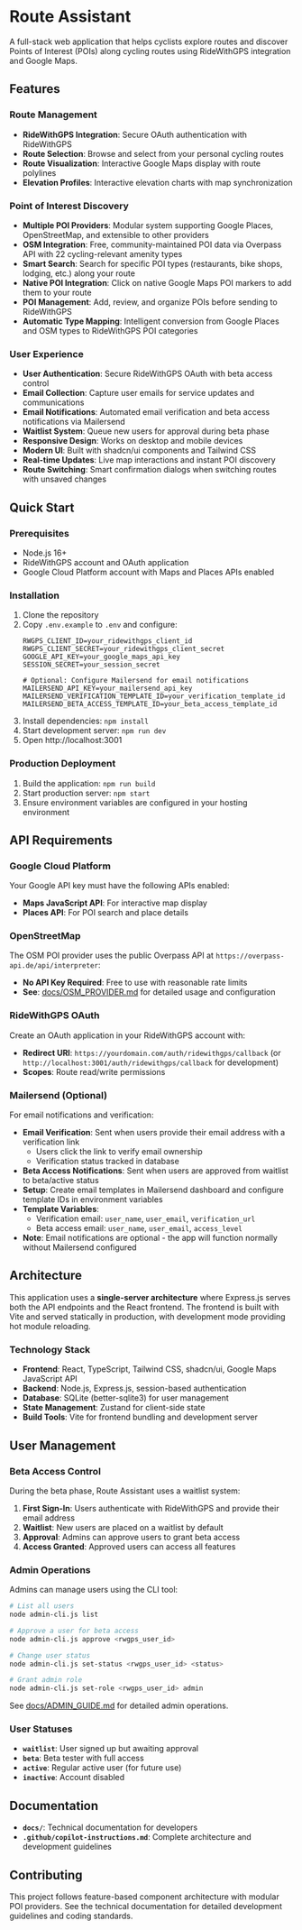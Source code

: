 # Route Assistant

A full-stack web application that helps cyclists explore routes and discover Points of Interest (POIs) along cycling routes using RideWithGPS integration and Google Maps.

## Features

### Route Management
- **RideWithGPS Integration**: Secure OAuth authentication with RideWithGPS
- **Route Selection**: Browse and select from your personal cycling routes
- **Route Visualization**: Interactive Google Maps display with route polylines
- **Elevation Profiles**: Interactive elevation charts with map synchronization

### Point of Interest Discovery
- **Multiple POI Providers**: Modular system supporting Google Places, OpenStreetMap, and extensible to other providers
- **OSM Integration**: Free, community-maintained POI data via Overpass API with 22 cycling-relevant amenity types
- **Smart Search**: Search for specific POI types (restaurants, bike shops, lodging, etc.) along your route
- **Native POI Integration**: Click on native Google Maps POI markers to add them to your route
- **POI Management**: Add, review, and organize POIs before sending to RideWithGPS
- **Automatic Type Mapping**: Intelligent conversion from Google Places and OSM types to RideWithGPS POI categories

### User Experience
- **User Authentication**: Secure RideWithGPS OAuth with beta access control
- **Email Collection**: Capture user emails for service updates and communications
- **Email Notifications**: Automated email verification and beta access notifications via Mailersend
- **Waitlist System**: Queue new users for approval during beta phase
- **Responsive Design**: Works on desktop and mobile devices
- **Modern UI**: Built with shadcn/ui components and Tailwind CSS
- **Real-time Updates**: Live map interactions and instant POI discovery
- **Route Switching**: Smart confirmation dialogs when switching routes with unsaved changes

## Quick Start

### Prerequisites
- Node.js 16+ 
- RideWithGPS account and OAuth application
- Google Cloud Platform account with Maps and Places APIs enabled

### Installation
1. Clone the repository
2. Copy `.env.example` to `.env` and configure:
   ```
   RWGPS_CLIENT_ID=your_ridewithgps_client_id
   RWGPS_CLIENT_SECRET=your_ridewithgps_client_secret
   GOOGLE_API_KEY=your_google_maps_api_key
   SESSION_SECRET=your_session_secret
   
   # Optional: Configure Mailersend for email notifications
   MAILERSEND_API_KEY=your_mailersend_api_key
   MAILERSEND_VERIFICATION_TEMPLATE_ID=your_verification_template_id
   MAILERSEND_BETA_ACCESS_TEMPLATE_ID=your_beta_access_template_id
   ```
3. Install dependencies: `npm install`
4. Start development server: `npm run dev`
5. Open http://localhost:3001

### Production Deployment
1. Build the application: `npm run build`
2. Start production server: `npm start`
3. Ensure environment variables are configured in your hosting environment

## API Requirements

### Google Cloud Platform
Your Google API key must have the following APIs enabled:
- **Maps JavaScript API**: For interactive map display
- **Places API**: For POI search and place details

### OpenStreetMap
The OSM POI provider uses the public Overpass API at `https://overpass-api.de/api/interpreter`:
- **No API Key Required**: Free to use with reasonable rate limits
- **See**: [docs/OSM_PROVIDER.md](docs/OSM_PROVIDER.md) for detailed usage and configuration

### RideWithGPS OAuth
Create an OAuth application in your RideWithGPS account with:
- **Redirect URI**: `https://yourdomain.com/auth/ridewithgps/callback` (or `http://localhost:3001/auth/ridewithgps/callback` for development)
- **Scopes**: Route read/write permissions

### Mailersend (Optional)
For email notifications and verification:
- **Email Verification**: Sent when users provide their email address with a verification link
  - Users click the link to verify email ownership
  - Verification status tracked in database
- **Beta Access Notifications**: Sent when users are approved from waitlist to beta/active status
- **Setup**: Create email templates in Mailersend dashboard and configure template IDs in environment variables
- **Template Variables**:
  - Verification email: `user_name`, `user_email`, `verification_url`
  - Beta access email: `user_name`, `user_email`, `access_level`
- **Note**: Email notifications are optional - the app will function normally without Mailersend configured

## Architecture

This application uses a **single-server architecture** where Express.js serves both the API endpoints and the React frontend. The frontend is built with Vite and served statically in production, with development mode providing hot module reloading.

### Technology Stack
- **Frontend**: React, TypeScript, Tailwind CSS, shadcn/ui, Google Maps JavaScript API
- **Backend**: Node.js, Express.js, session-based authentication
- **Database**: SQLite (better-sqlite3) for user management
- **State Management**: Zustand for client-side state
- **Build Tools**: Vite for frontend bundling and development server

## User Management

### Beta Access Control

During the beta phase, Route Assistant uses a waitlist system:

1. **First Sign-In**: Users authenticate with RideWithGPS and provide their email address
2. **Waitlist**: New users are placed on a waitlist by default
3. **Approval**: Admins can approve users to grant beta access
4. **Access Granted**: Approved users can access all features

### Admin Operations

Admins can manage users using the CLI tool:

```bash
# List all users
node admin-cli.js list

# Approve a user for beta access
node admin-cli.js approve <rwgps_user_id>

# Change user status
node admin-cli.js set-status <rwgps_user_id> <status>

# Grant admin role
node admin-cli.js set-role <rwgps_user_id> admin
```

See [docs/ADMIN_GUIDE.md](docs/ADMIN_GUIDE.md) for detailed admin operations.

### User Statuses

- **`waitlist`**: User signed up but awaiting approval
- **`beta`**: Beta tester with full access
- **`active`**: Regular active user (for future use)
- **`inactive`**: Account disabled

## Documentation

- **`docs/`**: Technical documentation for developers
- **`.github/copilot-instructions.md`**: Complete architecture and development guidelines

## Contributing

This project follows feature-based component architecture with modular POI providers. See the technical documentation for detailed development guidelines and coding standards.
